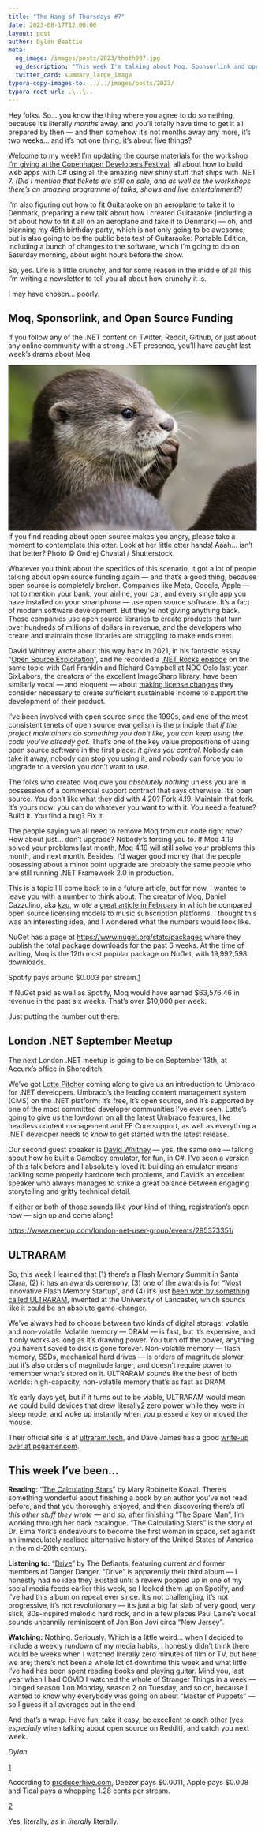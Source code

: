 ```yaml
---
title: "The Hang of Thursdays #7"
date: 2023-08-17T12:00:00
layout: post
author: Dylan Beattie
meta:
  og_image: /images/posts/2023/thoth007.jpg
  og_description: "This week I'm talking about Moq, Sponsorlink and open source funding. Plus news about the next London .NET meetup, ULTRARAM, and a whole lot of crunchy deadlines."
  twitter_card: summary_large_image
typora-copy-images-to: ../../images/posts/2023/
typora-root-url: .\..\..
---
```




Hey folks. So… you know the thing where you agree to do something, because it’s literally *months* away, and you’ll totally have time to get it all prepared by then — and then somehow it’s not months away any more, it’s two weeks… and it’s not one thing, it’s about five things?

Welcome to my week! I’m updating the course materials for the [workshop I’m giving at the Copenhagen Developers Festival](https://cphdevfest.com/workshops/modern-web-development-with-c-and-net/957e969dd365), all about how to build web apps with C# using all the amazing new shiny stuff that ships with .NET 7. *(Did I mention that tickets are still on sale, and as well as the workshops there’s an amazing programme of talks, shows and live entertainment?)* 

I’m also figuring out how to fit Guitaraoke on an aeroplane to take it to Denmark, preparing a new talk about how I created Guitaraoke (including a bit about how to fit it all on an aeroplane and take it to Denmark) — oh, and planning my 45th birthday party, which is not only going to be awesome, but is also going to be the public beta test of Guitaraoke: Portable Edition, including a bunch of changes to the software, which I’m going to do on *<looks at calendar>* Saturday morning, about eight hours before the show.

So, yes. Life is a little crunchy, and for some reason in the middle of all this I’m writing a newsletter to tell you all about how crunchy it is.

I may have chosen… poorly.

## Moq, Sponsorlink, and Open Source Funding

If you follow any of the .NET content on Twitter, Reddit, Github, or just about any online community with a strong .NET presence, you’ll have caught last week’s drama about Moq.


<img src="/images/posts/2023/substack-a2815a8a-b66a-4b05-b859-cb9ed0a04b59_6000x4000.jpeg" alt="A photograph of a cute otter making a funny face. She has cute little otter paws and does not want you to get angry about NuGet packages." style="zoom:80%;" />
<figcaption>If you find reading about open source makes you angry, please take a moment to contemplate this otter. Look at her little otter hands! Aaah… isn’t that better?  Photo © Ondrej Chvatal / Shutterstock.</figcaption>

Whatever you think about the specifics of this scenario, it got a lot of people talking about open source funding again — and that’s a good thing, because open source is completely broken. Companies like Meta, Google, Apple — not to mention your bank, your airline, your car, and every single app you have installed on your smartphone — use open source software. It’s a fact of modern software development. But they’re not giving anything back. These companies use open source libraries to create products that turn over hundreds of millions of dollars in revenue, and the developers who create and maintain those libraries are struggling to make ends meet.

David Whitney wrote about this way back in 2021, in his fantastic essay “[Open Source Exploitation](https://davidwhitney.co.uk/Blog/2021/12/13/open_source_exploitation)”, and he recorded a [.NET Rocks episode](https://www.youtube.com/watch?v=CYKdNphIr-k) on the same topic with Carl Franklin and Richard Campbell at NDC Oslo last year. SixLabors, the creators of the excellent ImageSharp library, have been similarly vocal — and eloquent — about [making license changes](https://sixlabors.com/posts/license-changes/) they consider necessary to create sufficient sustainable income to support the development of their product.

I’ve been involved with open source since the 1990s, and one of the most consistent tenets of open source evangelism is the principle that *if the project maintainers do something you don’t like, you can keep using the code you’ve already got.* That’s one of the key value propositions of using open source software in the first place: *it gives you control*. Nobody can take it away, nobody can stop you using it, and nobody can force you to upgrade to a version you don’t want to use.

The folks who created Moq owe you *absolutely nothing* unless you are in possession of a commercial support contract that says otherwise. It’s open source. You don’t like what they did with 4.20? Fork 4.19. Maintain that fork. It’s yours now; you can do whatever you want to with it. You need a feature? Build it. You find a bug? Fix it.

The people saying we all need to remove Moq from our code right now? How about just… don’t upgrade? Nobody’s forcing you to. If Moq 4.19 solved your problems last month, Moq 4.19 will still solve your problems this month, and next month. Besides, I’d wager good money that the people obsessing about a minor point upgrade are probably the same people who are still running .NET Framework 2.0 in production.

This is a topic I’ll come back to in a future article, but for now, I wanted to leave you with a number to think about. The creator of Moq, Daniel Cazzulino, aka [kzu](https://twitter.com/kzu), wrote a [great article in February](https://www.cazzulino.com/software-as-music.html) in which he compared open source licensing models to music subscription platforms. I thought this was an interesting idea, and I wondered what the numbers would look like.

NuGet has a page at https://www.nuget.org/stats/packages where they publish the total package downloads for the past 6 weeks. At the time of writing, Moq is the 12th most popular package on NuGet, with 19,992,598 downloads. 

Spotify pays around $0.003 per stream.[1](#footnote-1)

If NuGet paid as well as Spotify, Moq would have earned $63,576.46 in revenue in the past six weeks. That’s over $10,000 per week.

Just putting the number out there.

## London .NET September Meetup

The next London .NET meetup is going to be on September 13th, at Accurx’s office in Shoreditch.

We’ve got [Lotte Pitcher](https://twitter.com/lottepitcher?lang=en) coming along to give us an introduction to Umbraco for .NET developers. Umbraco’s the leading content management system (CMS) on the .NET platform; it’s free, it’s open source, and it’s supported by one of the most committed developer communities I’ve ever seen. Lotte’s going to give us the lowdown on all the latest Umbraco features, like headless content management and EF Core support, as well as everything a .NET developer needs to know to get started with the latest release.

Our second guest speaker is [David Whitney](https://twitter.com/david_whitney) — yes, the same one — talking about how he built a Gameboy emulator, for fun, in C#. I’ve seen a version of this talk before and I absolutely loved it: building an emulator means tackling some properly hardcore tech problems, and David’s an excellent speaker who always manages to strike a great balance between engaging storytelling and gritty technical detail.

If either or both of those sounds like your kind of thing, registration’s open now — sign up and come along!

https://www.meetup.com/london-net-user-group/events/295373351/

## ULTRARAM

So, this week I learned that (1) there’s a Flash Memory Summit in Santa Clara, (2) it has an awards ceremony, (3) one of the awards is for “Most Innovative Flash Memory Startup”, and (4) it’s just [been won by something called ULTRARAM](https://www.electronicsweekly.com/news/business/825195-2023-08/), invented at the University of Lancaster, which sounds like it could be an absolute game-changer.

We’ve always had to choose between two kinds of digital storage: volatile and non-volatile. Volatile memory — DRAM — is fast, but it’s expensive, and it only works as long as it’s drawing power. You turn off the power, anything you haven’t saved to disk is gone forever. Non-volatile memory — flash memory, SSDs, mechanical hard drives — is orders of magnitude slower, but it’s also orders of magnitude larger, and doesn’t require power to remember what’s stored on it. ULTRARAM sounds like the best of both worlds: high-capacity, non-volatile memory that’s as fast as DRAM.

It’s early days yet, but if it turns out to be viable, ULTRARAM would mean we could build devices that drew literally[2](#footnote-2) zero power while they were in sleep mode, and woke up instantly when you pressed a key or moved the mouse.

Their official site is at [ultraram.tech](https://ultraram.tech/), and Dave James has a good [write-up over at pcgamer.com](https://www.pcgamer.com/ultraram-may-be-a-silly-name-but-its-the-holy-grail-for-memory-tech-and-means-your-pc-could-hibernate-for-over-1000-years/).

## This week I’ve been…

**Reading**: “[The Calculating Stars](https://maryrobinettekowal.com/writing/the-calculating-stars/)” by Mary Robinette Kowal. There’s something wonderful about finishing a book by an author you’ve not read before, and that you thoroughly enjoyed, and then discovering there’s *all this other stuff they wrote* — and so, after finishing “The Spare Man”, I’m working through her back catalogue. “The Calculating Stars” is the story of Dr. Elma York’s endeavours to become the first woman in space, set against an immaculately realised alternative history of the United States of America in the mid-20th century.

**Listening to:** “[Drive](https://open.spotify.com/album/5VPHis9kklY9G0JbggEHtq)” by The Defiants, featuring current and former members of Danger Danger. “Drive” is apparently their third album — I honestly had no idea they existed until a review popped up in one of my social media feeds earlier this week, so I looked them up on Spotify, and I’ve had this album on repeat ever since. It’s not challenging, it’s not progressive, it’s not revolutionary — it’s just a big fat slab of very good, very slick, 80s-inspired melodic hard rock, and in a few places Paul Laine’s vocal sounds uncannily reminiscent of Jon Bon Jovi circa “New Jersey”.

**Watching:** Nothing. Seriously. Which is a little weird… when I decided to include a weekly rundown of my media habits, I honestly didn’t think there would be weeks when I watched literally zero minutes of film or TV, but here we are; there’s not been a whole lot of downtime this week and what little I’ve had has been spent reading books and playing guitar. Mind you, last year when I had COVID I watched the whole of Stranger Things in a week — I binged season 1 on Monday, season 2 on Tuesday, and so on, because I wanted to know why everybody was going on about “Master of Puppets” — so I guess it all averages out in the end.

And that’s a wrap. Have fun, take it easy, be excellent to each other (yes, *especially* when talking about open source on Reddit), and catch you next week.

*Dylan*

[1](#footnote-anchor-1)

According to [producerhive.com](https://producerhive.com/music-marketing-tips/streaming-royalties-breakdown/), Deezer pays $0.0011, Apple pays $0.008 and Tidal pays a whopping 1.28 cents per stream.

[2](#footnote-anchor-2)

Yes, literally, as in *literally* literally.
